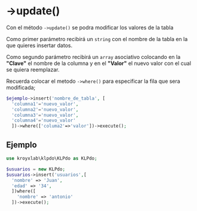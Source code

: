 # ->update()

Con el método `->update()` se podra modificar los valores de la tabla

Como primer parámetro recibirá un `string` con el nombre de la tabla en la que quieres insertar datos.

Como segundo parámetro recibirá un `array` asociativo colocando en la **"Clave"** el nombre de la columna y en el **"Valor"** el nuevo valor con el cual se quiera reemplazar.

Recuerda colocar el metodo `->where()` para especificar la fila que sera modificada;

```php
$ejemplo->insert('nombre_de_tabla', [
  'columna1'='nuevo_valor',
  'columna2'='nuevo_valor',
  'columna3'='nuevo_valor',
  'columna4'='nuevo_valor'
  ])->where(['columa2'=>'valor'])->execute();
```

## Ejemplo

```php
use kroyxlab\klpdo\KLPdo as KLPdo;

$usuarios = new KLPdo;
$usuarios->insert('usuarios',[
  'nombre' => 'Juan',
  'edad' => '34',
  ])where([
    'nombre' => 'antonio'
  ])->execute();
```